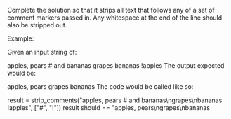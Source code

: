 Complete the solution so that it strips all text that follows any of a set of comment markers passed in. Any whitespace at the end of the line should also be stripped out.

Example:

Given an input string of:

apples, pears # and bananas
grapes
bananas !apples
The output expected would be:

apples, pears
grapes
bananas
The code would be called like so:

result = strip_comments("apples, pears # and bananas\ngrapes\nbananas !apples", ["#", "!"])
result should == "apples, pears\ngrapes\nbananas
